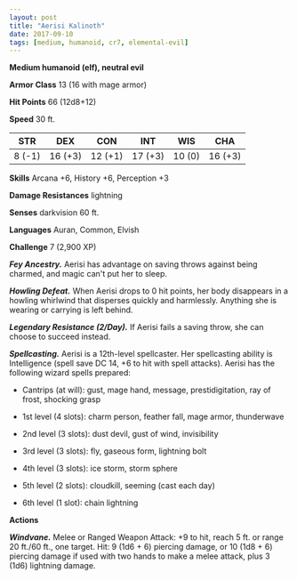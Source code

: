 ```yaml
---
layout: post
title: "Aerisi Kalinoth"
date: 2017-09-10
tags: [medium, humanoid, cr7, elemental-evil]
---
```


**Medium humanoid (elf), neutral evil**

**Armor Class** 13 (16 with mage armor)

**Hit Points** 66 (12d8+12)

**Speed** 30 ft.

|   STR   |   DEX   |   CON   |   INT   |   WIS   |   CHA   |
|:-----:|:-----:|:-----:|:-----:|:-----:|:-----:|
| 8 (-1) | 16 (+3) | 12 (+1) | 17 (+3) | 10 (0) | 16 (+3) |

**Skills** Arcana +6, History +6, Perception +3

**Damage Resistances** lightning

**Senses** darkvision 60 ft.

**Languages** Auran, Common, Elvish

**Challenge** 7 (2,900 XP)

***Fey Ancestry.*** Aerisi has advantage on saving throws against being charmed, and magic can't put her to sleep.

***Howling Defeat.*** When Aerisi drops to 0 hit points, her body disappears in a howling whirlwind that disperses quickly and harmlessly. Anything she is wearing or carrying is left behind.

***Legendary Resistance (2/Day).*** If Aerisi fails a saving throw, she can choose to succeed instead.

***Spellcasting.*** Aerisi is a 12th-level spellcaster. Her spellcasting ability is Intelligence (spell save DC 14, +6 to hit with spell attacks). Aerisi has the following wizard spells prepared: 

* Cantrips (at will): gust, mage hand, message, prestidigitation, ray of frost, shocking grasp

* 1st level (4 slots): charm person, feather fall, mage armor, thunderwave

* 2nd level (3 slots): dust devil, gust of wind, invisibility

* 3rd level (3 slots): fly, gaseous form, lightning bolt

* 4th level (3 slots): ice storm, storm sphere

* 5th level (2 slots): cloudkill, seeming (cast each day) 

* 6th level (1 slot): chain lightning

**Actions**

***Windvane.*** Melee or Ranged Weapon Attack: +9 to hit, reach 5 ft. or range 20 ft./60 ft., one target. Hit: 9 (1d6 + 6) piercing damage, or 10 (1d8 + 6) piercing damage if used with two hands to make a melee attack, plus 3 (1d6) lightning damage.

